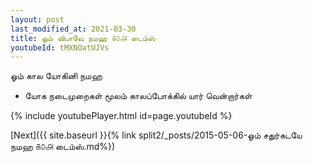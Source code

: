```yaml
---
layout: post
last_modified_at: 2021-03-30
title: ஓம் விபாவே நமஹ ௧௦௮ டைம்ஸ்
youtubeId: tMXNOatUJVs
---
```

 
 
 ஓம் கால யோகினி நமஹ  
 
 -  யோக நடைமுறைகள் மூலம் காலப்போக்கில் யார் வென்றார்கள் 
 
  
 
  
 
 
 
 
 
 


{% include youtubePlayer.html id=page.youtubeId %}
 
[Next]({{ site.baseurl }}{% link  split2/_posts/2015-05-06-ஓம் சதுர்கடயே நமஹ ௧௦௮ டைம்ஸ்.md%})
 
